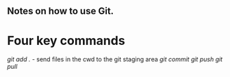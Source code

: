 ## Notes on how to use Git.

# Four key commands
*git add .* - send files in the cwd to the git staging area
*git commit*
*git push <origin> <master>*
*git pull*

